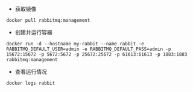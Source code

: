 * 获取镜像

```
docker pull rabbitmq:management
```

* 创建并运行容器

```
docker run -d --hostname my-rabbit --name rabbit -e RABBITMQ_DEFAULT_USER=admin -e RABBITMQ_DEFAULT_PASS=admin -p 15672:15672 -p 5672:5672 -p 25672:25672 -p 61613:61613 -p 1883:1883 rabbitmq:management
```

* 查看运行情况

```
docker logs rabbit
```



